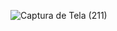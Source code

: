![Captura de Tela (211)](https://github.com/pedrohveloso/eSports-LandingPage/assets/83790785/e7170f1b-9bbd-473f-9871-0d206239e248)
